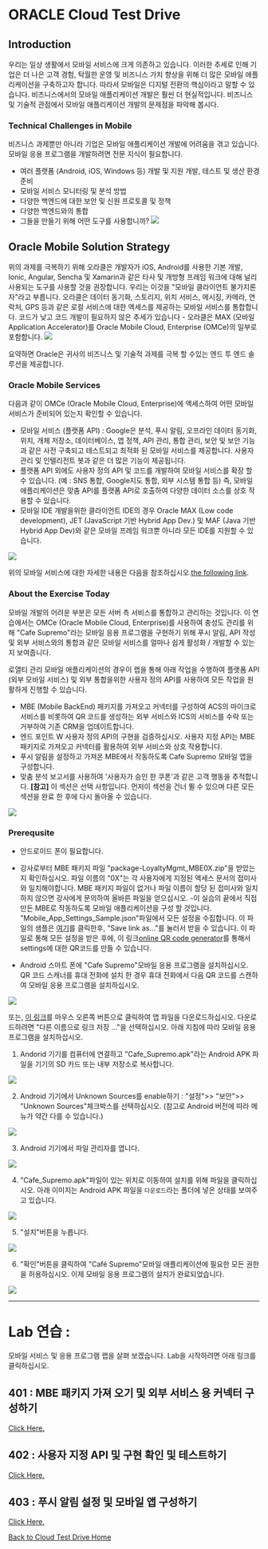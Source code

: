 
# ORACLE Cloud Test Drive #

## Introduction ##
우리는 일상 생활에서 모바일 서비스에 크게 의존하고 있습니다. 이러한 추세로 인해 기업은 더 나은 고객 경험, 탁월한 운영 및 비즈니스 가치 향상을 위해 더 많은 모바일 애플리케이션을 구축하고자 합니다. 따라서 모바일은 디지털 전환의 핵심이라고 말할 수 있습니다. 비즈니스에서의 모바일 애플리케이션 개발은 훨씬 더 현실적입니다. 비즈니스 및 기술적 관점에서 모바일 애플리케이션 개발의 문제점을 파악해 봅시다.

### Technical Challenges in Mobile ###
비즈니스 과제뿐만 아니라 기업은 모바일 애플리케이션 개발에 어려움을 겪고 있습니다. 모바일 응용 프로그램을 개발하려면 전문 지식이 필요합니다.
+ 여러 플랫폼 (Android, iOS, Windows 등) 개발 및 지원
개발, 테스트 및 생산 환경 준비
+ 모바일 서비스 모니터링 및 분석 방법
+ 다양한 백엔드에 대한 보안 및 신원 프로토콜 및 정책
+ 다양한 백엔드와의 통합
+ 그들을 만들기 위해 어떤 도구를 사용합니까?
![](../common/images/mobile/Technical_Challenges_in_Mobile.PNG)

## Oracle Mobile Solution Strategy ##
위의 과제를 극복하기 위해 오라클은 개발자가 iOS, Android를 사용한 기본 개발, Ionic, Angular, Sencha 및 Xamarin과 같은 타사 및 개방형 프레임 워크에 대해 널리 사용되는 도구를 사용할 것을 권장합니다. 우리는 이것을 "모바일 클라이언트 불가지론 자"라고 부릅니다. 오라클은 데이터 동기화, 스토리지, 위치 서비스, 메시징, 카메라, 연락처, GPS 등과 같은 로컬 서비스에 대한 액세스를 제공하는 모바일 서비스를 통합합니다. 코드가 낮고 코드 개발이 필요하지 않은 추세가 있습니다 - 오라클은 MAX (모바일 Application Accelerator)를 Oracle Mobile Cloud, Enterprise (OMCe)의 일부로 포함합니다.
![](../common/images/mobile/Oracle_Mobile_Solution_Strategy.PNG)

요약하면 Oracle은 귀사의 비즈니스 및 기술적 과제를 극복 할 수있는 엔드 투 엔드 솔루션을 제공합니다.

### Oracle Mobile Services ###
다음과 같이 OMCe (Oracle Mobile Cloud, Enterprise)에 액세스하여 어떤 모바일 서비스가 준비되어 있는지 확인할 수 있습니다.
+ 모바일 서비스 (플랫폼 API) : Google은 분석, 푸시 알림, 오프라인 데이터 동기화, 위치, 개체 저장소, 데이터베이스, 앱 정책, API 관리, 통합 관리, 보안 및 보안 기능과 같은 사전 구축되고 테스트되고 최적화 된 모바일 서비스를 제공합니다. 사용자 관리 및 인텔리전트 봇과 같은 더 많은 기능이 제공됩니다.
+ 플랫폼 API 외에도 사용자 정의 API 및 코드를 개발하여 모바일 서비스를 확장 할 수 있습니다. (예 : SNS 통합, Google지도 통합, 외부 시스템 통합 등) 즉, 모바일 애플리케이션은 맞춤 API를 플랫폼 API로 호출하여 다양한 데이터 소스를 상호 작용할 수 있습니다.
+ 모바일 IDE 개발을위한 클라이언트 IDE의 경우 Oracle MAX (Low code development), JET (JavaScript 기반 Hybrid App Dev.) 및 MAF (Java 기반 Hybrid App Dev)와 같은 모바일 프레임 워크뿐 아니라 모든 IDE를 지원할 수 있습니다.

![](../common/images/mobile/Oracle_Mobile_Services.PNG)

위의 모바일 서비스에 대한 자세한 내용은 다음을 참조하십시오.[the following link](https://docs.oracle.com/en/cloud/paas/mobile-cloud/index.html).

### About the Exercise Today ###
모바일 개발의 어려운 부분은 모든 서버 측 서비스를 통합하고 관리하는 것입니다. 이 연습에서는 OMCe (Oracle Mobile Cloud, Enterprise)를 사용하여 충성도 관리를 위해 "Cafe Supremo"라는 모바일 응용 프로그램을 구현하기 위해 푸시 알림, API 작성 및 외부 서비스와의 통합과 같은 모바일 서비스를 얼마나 쉽게 활성화 / 개발할 수 있는지 보여줍니다.

로열티 관리 모바일 애플리케이션의 경우이 랩을 통해 아래 작업을 수행하여 플랫폼 API (외부 모바일 서비스) 및 외부 통합을위한 사용자 정의 API를 사용하여 모든 작업을 원활하게 진행할 수 있습니다.
- MBE (Mobile BackEnd) 패키지를 가져오고 커넥터를 구성하여 ACS의 마이크로 서비스를 비롯하여 QR 코드를 생성하는 외부 서비스와 ICS의 서비스를 수락 또는 거부하여 기존 CRM을 업데이트합니다.
- 엔드 포인트 W 사용자 정의 API의 구현을 검증하십시오. 사용자 지정 API는 MBE 패키지로 가져오고 커넥터를 활용하여 외부 서비스와 상호 작용합니다.
- 푸시 알림을 설정하고 가져온 MBE에서 작동하도록 Cafe Supremo 모바일 앱을 구성합니다.
- 맞춤 분석 보고서를 사용하여 '사용자가 승인 한 쿠폰'과 같은 고객 행동을 추적합니다. **[참고]** 이 섹션은 선택 사항입니다. 먼저이 섹션을 건너 뛸 수 있으며 다른 모든 섹션을 완료 한 후에 다시 돌아올 수 있습니다.

![](../common/images/mobile/CTD_About_Lab_Mobile.PNG)

### Prerequsite ###

- 안드로이드 폰이 필요합니다. 
- 강사로부터 MBE 패키지 파일 &quot;package-LoyaltyMgmt_MBE0X.zip&quot;을 받았는지 확인하십시오. 파일 이름의 &quot;0X&quot;는 각 사용자에게 지정된 액세스 문서의 접미사와 일치해야합니다. MBE 패키지 파일이 없거나 파일 이름이 할당 된 접미사와 일치하지 않으면 강사에게 문의하여 올바른 파일을 얻으십시오. 
-이 실습의 끝에서 직접 만든 MBE로 작동하도록 모바일 애플리케이션을 구성 할 것입니다. &quot;Mobile_App_Settings_Sample.json&quot;파일에서 모든 설정을 수집합니다. 이 파일의 샘플은 [여기](../common/assets/mobile/Mobile_App_Settings_Sample.json)를 클릭한후, "Save link as..."를 눌러서 받을 수 있습니다. 이 파일로 통해 모든 설정을 받은 후에, 이 링크[online QR code generator](http://www.qr-code-generator.com/)를 통해서 settings에 대한 QR코드를 만들 수 있습니다. 

- Android 스마트 폰에 &quot;Cafe Supremo&quot;모바일 응용 프로그램을 설치하십시오. QR 코드 스캐너를 휴대 전화에 설치 한 경우 휴대 전화에서 다음 QR 코드를 스캔하여 모바일 응용 프로그램을 설치하십시오. 

![](../common/images/mobile/400-Install_App_QRcode.png) 

또는, [이 링크](../common/assets/mobile/Cafe_Supremo.apk?raw=true)를 마우스 오른쪽 버튼으로 클릭하여 앱 파일을 다운로드하십시오. 다운로드하려면 &quot;다른 이름으로 링크 저장 ...&quot;을 선택하십시오. 아래 지침에 따라 모바일 응용 프로그램을 설치하십시오. 

1. Andorid 기기를 컴퓨터에 연결하고 &quot;Cafe_Supremo.apk&quot;라는 Android APK 파일을 기기의 SD 카드 또는 내부 저장소로 복사합니다. 

![](../common/images/mobile/401-Install_App_1.png) 

2. Android 기기에서 Unknown Sources를 enable하기 : &quot;설정&quot;>> &quot;보안&quot;>> &quot;Unknown Sources&quot;체크박스를 선택하십시오. (참고로 Android 버전에 따라 메뉴가 약간 다를 수 있습니다.) 

![](../common/images/mobile/401-Install_App_2.png) 

3. Android 기기에서 파일 관리자를 엽니다. 

![](../common/images/mobile/401-Install_App_3.png) 

4. &quot;Cafe_Supremo.apk&quot;파일이 있는 위치로 이동하여 설치를 위해 파일을 클릭하십시오. 아래 이미지는 Android APK 파일을 `다운로드`라는 폴더에 넣은 상태를 보여주고 있습니다. 

![](../common/images/mobile/401-Install_App_4.png) 

5. &quot;설치&quot;버튼을 누릅니다. 

![](../common/images/mobile/401-Install_App_5.png) 

6. &quot;확인&quot;버튼을 클릭하여 &quot;Café Supremo&quot;모바일 애플리케이션에 필요한 모든 권한을 허용하십시오. 이제 모바일 응용 프로그램의 설치가 완료되었습니다. 

![](../common/images/mobile/401-Install_App_6.png) 


---
# Lab 연습 : #
모바일 서비스 및 응용 프로그램 랩을 살펴 보겠습니다. Lab을 시작하려면 아래 링크를 클릭하십시오. 

## 401 : MBE 패키지 가져 오기 및 외부 서비스 용 커넥터 구성하기


[Click Here.](401-MobileLab.md) 

## 402 : 사용자 지정 API 및 구현 확인 및 테스트하기 ## 


[Click Here.](402-MobileLab.md) 

## 403 : 푸시 알림 설정 및 모바일 앱 구성하기 ## 


[Click Here.](403-MobileLab.md) 

[Back to Cloud Test Drive Home](../README.md) 

